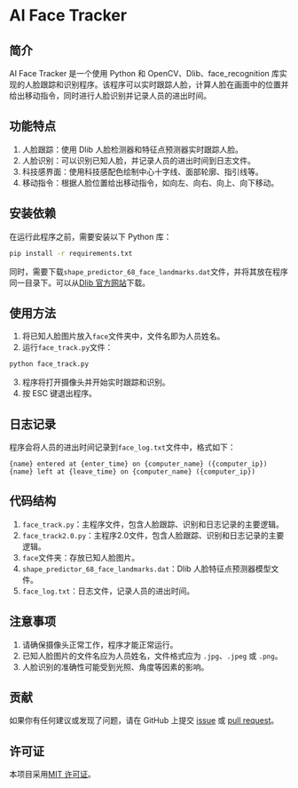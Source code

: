 # AI Face Tracker
## 简介
AI Face Tracker 是一个使用 Python 和 OpenCV、Dlib、face_recognition 库实现的人脸跟踪和识别程序。该程序可以实时跟踪人脸，计算人脸在画面中的位置并给出移动指令，同时进行人脸识别并记录人员的进出时间。
## 功能特点
1. 人脸跟踪：使用 Dlib 人脸检测器和特征点预测器实时跟踪人脸。
2. 人脸识别：可以识别已知人脸，并记录人员的进出时间到日志文件。
3. 科技感界面：使用科技感配色绘制中心十字线、面部轮廓、指引线等。
4. 移动指令：根据人脸位置给出移动指令，如向左、向右、向上、向下移动。
## 安装依赖
在运行此程序之前，需要安装以下 Python 库：
```bash
pip install -r requirements.txt
```
同时，需要下载`shape_predictor_68_face_landmarks.dat`文件，并将其放在程序同一目录下。可以从[Dlib 官方网站](http://dlib.net/files/shape_predictor_68_face_landmarks.dat.bz2)下载。
## 使用方法
1. 将已知人脸图片放入`face`文件夹中，文件名即为人员姓名。
2. 运行`face_track.py`文件：
```bash
python face_track.py
```
3. 程序将打开摄像头并开始实时跟踪和识别。
4. 按 ESC 键退出程序。
## 日志记录
程序会将人员的进出时间记录到`face_log.txt`文件中，格式如下：
```plaintext
{name} entered at {enter_time} on {computer_name} ({computer_ip})
{name} left at {leave_time} on {computer_name} ({computer_ip})
```
## 代码结构
1. `face_track.py`：主程序文件，包含人脸跟踪、识别和日志记录的主要逻辑。 
2. `face_track2.0.py`：主程序2.0文件，包含人脸跟踪、识别和日志记录的主要逻辑。 
3. `face`文件夹：存放已知人脸图片。
4. `shape_predictor_68_face_landmarks.dat`：Dlib 人脸特征点预测器模型文件。
5. `face_log.txt`：日志文件，记录人员的进出时间。
## 注意事项
1. 请确保摄像头正常工作，程序才能正常运行。
2. 已知人脸图片的文件名应为人员姓名，文件格式应为 `.jpg`、`.jpeg` 或 `.png`。
3. 人脸识别的准确性可能受到光照、角度等因素的影响。
## 贡献
如果你有任何建议或发现了问题，请在 GitHub 上提交 [issue](https://github.com/Jessssssseea/AI-Face-Tracker/issues) 或 [pull request](https://github.com/Jessssssseea/AI-Face-Tracker/pulls)。
## 许可证
本项目采用[MIT 许可证](https://opensource.org/license/MIT)。
